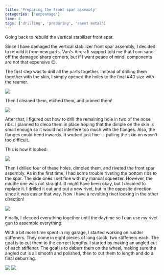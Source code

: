 ```yaml
---
title: 'Preparing the front spar assembly'
categories: ['empennage']
time: 4
tags: ['drilling', 'preparing', 'sheet metal']
---
```


Going back to rebuild the vertical stabilizer front spar.

<!-- more -->

Since I have damaged the vertical stabilizer front spar assembly, I decided to rebuild it from new parts. Van's Aircraft support told me that I can sand off the damaged sharp corners, but if I want peace of mind, components are not that expensive 😉.

The first step was to drill all the parts together. Instead of drilling them together with the skin, I simply opened the holes to the final #40 size with the reamer.

![](0-new-parts.jpeg)

Then I cleaned them, etched them, and primed them!

![](1-parts-primed.jpeg)

After that, I figured out how to drill the remaining hole in two of the nose ribs. I planned to cleco them in place hoping that the dimple on the skin is small enough so it would not interfere too much with the flanges. Also, the flanges could bend inwards. It worked just fine -- pulling the skin on wasn't too difficult.

This is how it looked:

![](2-aligning-the-hole.jpeg)

Then I drilled four of these holes, dimpled them, and riveted the front spar assembly. As in the first time, I had some trouble riveting the bottom ribs to the spar. The side ones I set fine with my manual squeezer. However, the middle one was not straight. It might have been okay, but I decided to replace it. I drilled it out and put a new rivet, but in the opposite direction since it was easier that way. Now I have a revolting rivet looking in the other direction!

![](3-opposite-rivet.jpeg)

Finally, I clecoed everything together until the daytime so I can use my rivet gun to assemble everything.

With a bit more time spent in my garage, I started working on rudder stiffeners. They come in eight pieces of long stock, two stiffeners each. The goal is to cut them to the correct lengths. I started by making an angled cut of each stiffener. The goal is to deburr them on the wheel, making sure the angled cut is all smooth and polished, then to cut them to length and do a final deburring.

![](6-rudder-stiffeners-stock.jpeg)
![](7-rudder-stiffeners-rough-cut.jpeg)

